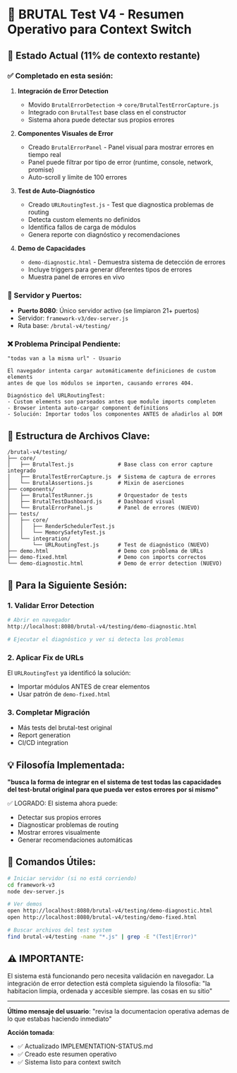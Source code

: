# 🚨 BRUTAL Test V4 - Resumen Operativo para Context Switch

## 📍 Estado Actual (11% de contexto restante)

### ✅ Completado en esta sesión:

1. **Integración de Error Detection**
   - Movido `BrutalErrorDetection` → `core/BrutalTestErrorCapture.js`
   - Integrado con `BrutalTest` base class en el constructor
   - Sistema ahora puede detectar sus propios errores

2. **Componentes Visuales de Error**
   - Creado `BrutalErrorPanel` - Panel visual para mostrar errores en tiempo real
   - Panel puede filtrar por tipo de error (runtime, console, network, promise)
   - Auto-scroll y límite de 100 errores

3. **Test de Auto-Diagnóstico**
   - Creado `URLRoutingTest.js` - Test que diagnostica problemas de routing
   - Detecta custom elements no definidos
   - Identifica fallos de carga de módulos
   - Genera reporte con diagnóstico y recomendaciones

4. **Demo de Capacidades**
   - `demo-diagnostic.html` - Demuestra sistema de detección de errores
   - Incluye triggers para generar diferentes tipos de errores
   - Muestra panel de errores en vivo

### 🔧 Servidor y Puertos:
- **Puerto 8080**: Único servidor activo (se limpiaron 21+ puertos)
- Servidor: `framework-v3/dev-server.js`
- Ruta base: `/brutal-v4/testing/`

### ❌ Problema Principal Pendiente:
```
"todas van a la misma url" - Usuario

El navegador intenta cargar automáticamente definiciones de custom elements
antes de que los módulos se importen, causando errores 404.

Diagnóstico del URLRoutingTest:
- Custom elements son parseados antes que module imports completen
- Browser intenta auto-cargar component definitions
- Solución: Importar todos los componentes ANTES de añadirlos al DOM
```

## 📂 Estructura de Archivos Clave:

```
/brutal-v4/testing/
├── core/
│   ├── BrutalTest.js              # Base class con error capture integrado
│   ├── BrutalTestErrorCapture.js  # Sistema de captura de errores
│   └── BrutalAssertions.js        # Mixin de aserciones
├── components/
│   ├── BrutalTestRunner.js        # Orquestador de tests
│   ├── BrutalTestDashboard.js     # Dashboard visual
│   └── BrutalErrorPanel.js        # Panel de errores (NUEVO)
├── tests/
│   ├── core/
│   │   ├── RenderSchedulerTest.js
│   │   └── MemorySafetyTest.js
│   └── integration/
│       └── URLRoutingTest.js      # Test de diagnóstico (NUEVO)
├── demo.html                      # Demo con problema de URLs
├── demo-fixed.html                # Demo con imports correctos
└── demo-diagnostic.html           # Demo de error detection (NUEVO)
```

## 🎯 Para la Siguiente Sesión:

### 1. **Validar Error Detection**
```bash
# Abrir en navegador
http://localhost:8080/brutal-v4/testing/demo-diagnostic.html

# Ejecutar el diagnóstico y ver si detecta los problemas
```

### 2. **Aplicar Fix de URLs**
El `URLRoutingTest` ya identificó la solución:
- Importar módulos ANTES de crear elementos
- Usar patrón de `demo-fixed.html`

### 3. **Completar Migración**
- Más tests del brutal-test original
- Report generation
- CI/CD integration

## 💡 Filosofía Implementada:

**"busca la forma de integrar en el sistema de test todas las capacidades del test-brutal original para que pueda ver estos errores por si mismo"**

✅ LOGRADO: El sistema ahora puede:
- Detectar sus propios errores
- Diagnosticar problemas de routing
- Mostrar errores visualmente
- Generar recomendaciones automáticas

## 🔑 Comandos Útiles:

```bash
# Iniciar servidor (si no está corriendo)
cd framework-v3
node dev-server.js

# Ver demos
open http://localhost:8080/brutal-v4/testing/demo-diagnostic.html
open http://localhost:8080/brutal-v4/testing/demo-fixed.html

# Buscar archivos del test system
find brutal-v4/testing -name "*.js" | grep -E "(Test|Error)"
```

## ⚠️ IMPORTANTE:

El sistema está funcionando pero necesita validación en navegador. 
La integración de error detection está completa siguiendo la filosofía:
"la habitacion limpia, ordenada y accesible siempre. las cosas en su sitio"

---

**Último mensaje del usuario**: "revisa la documentacion operativa ademas de lo que estabas haciendo inmediato"

**Acción tomada**: 
- ✅ Actualizado IMPLEMENTATION-STATUS.md
- ✅ Creado este resumen operativo
- ✅ Sistema listo para context switch